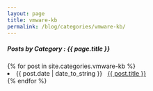 ```yaml
---
layout: page
title: vmware-kb
permalink: /blog/categories/vmware-kb/
---
```


<h5> Posts by Category : {{ page.title }} </h5>

<div class="card">
{% for post in site.categories.vmware-kb %}
 <li class="category-posts"><span>{{ post.date | date_to_string }}</span> &nbsp; <a href="{{ post.url }}">{{ post.title }}</a></li>
{% endfor %}
</div>